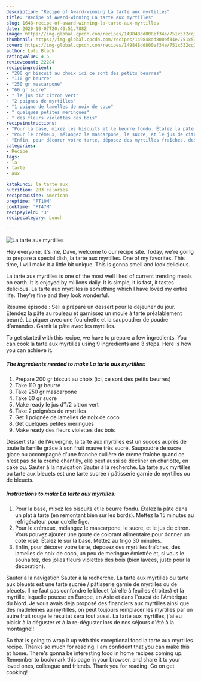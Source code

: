 ```yaml
---
description: "Recipe of Award-winning La tarte aux myrtilles"
title: "Recipe of Award-winning La tarte aux myrtilles"
slug: 1648-recipe-of-award-winning-la-tarte-aux-myrtilles
date: 2020-10-07T20:40:51.788Z
image: https://img-global.cpcdn.com/recipes/149848dd800ef34e/751x532cq70/la-tarte-aux-myrtilles-photo-principale-de-la-recette.jpg
thumbnail: https://img-global.cpcdn.com/recipes/149848dd800ef34e/751x532cq70/la-tarte-aux-myrtilles-photo-principale-de-la-recette.jpg
cover: https://img-global.cpcdn.com/recipes/149848dd800ef34e/751x532cq70/la-tarte-aux-myrtilles-photo-principale-de-la-recette.jpg
author: Lulu Black
ratingvalue: 4.5
reviewcount: 22284
recipeingredient:
- "200 gr biscuit au choix ici ce sont des petits beurres"
- "110 gr beurre"
- "250 gr mascarpone"
- "60 gr sucre"
- " le jus d12 citron vert"
- "2 poignes de myrtilles"
- "1 poigne de lamelles de noix de coco"
- " quelques petites meringues"
- " des fleurs violettes des bois"
recipeinstructions:
- "Pour la base, mixez les biscuits et le beurre fondu. Étalez la pâte dans un plat à tarte (en remontant bien sur les bords). Mettez la 15 minutes au réfrigérateur pour qu’elle fige. ⁣"
- "Pour le crémeux, mélangez le mascarpone, le sucre, et le jus de citron. Vous pouvez ajouter une goute de colorant alimentaire pour donner un coté rosé. Étalez le sur la base. Mettez au frigo 30 minutes."
- "Enfin, pour décorer votre tarte, déposez des myrtilles fraîches, des lamelles de noix de coco, un peu de meringue émiettée et, si vous le souhaitez, des jolies fleurs violettes des bois (bien lavées, juste pour la décoration)."
categories:
- Recipe
tags:
- la
- tarte
- aux

katakunci: la tarte aux 
nutrition: 203 calories
recipecuisine: American
preptime: "PT10M"
cooktime: "PT47M"
recipeyield: "3"
recipecategory: Lunch

---
```



![La tarte aux myrtilles](https://img-global.cpcdn.com/recipes/149848dd800ef34e/751x532cq70/la-tarte-aux-myrtilles-photo-principale-de-la-recette.jpg)

Hey everyone, it's me, Dave, welcome to our recipe site. Today, we're going to prepare a special dish, la tarte aux myrtilles. One of my favorites. This time, I will make it a little bit unique. This is gonna smell and look delicious.

La tarte aux myrtilles is one of the most well liked of current trending meals on earth. It is enjoyed by millions daily. It is simple, it is fast, it tastes delicious. La tarte aux myrtilles is something which I have loved my entire life. They're fine and they look wonderful.

Résumé épisode : Séli a préparé un dessert pour le déjeuner du jour. Etendez la pâte au rouleau et garnissez un moule à tarte préalablement beurré. La piquer avec une fourchette et la saupoudrer de poudre d&#39;amandes. Garnir la pâte avec les myrtilles.


To get started with this recipe, we have to prepare a few ingredients. You can cook la tarte aux myrtilles using 9 ingredients and 3 steps. Here is how you can achieve it.

<!--inarticleads1-->

##### The ingredients needed to make La tarte aux myrtilles:

1. Prepare 200 gr biscuit au choix (ici, ce sont des petits beurres)⁣
1. Take 110 gr beurre
1. Take 250 gr mascarpone
1. Take 60 gr sucre
1. Make ready  le jus d’1/2 citron vert
1. Take 2 poignées de myrtilles
1. Get 1 poignée de lamelles de noix de coco
1. Get  quelques petites meringues
1. Make ready  des fleurs violettes des bois


Dessert star de l&#39;Auvergne, la tarte aux myrtilles est un succès auprès de toute la famille grâce à son fruit mauve très sucré. Saupoudré de sucre glace ou accompagné d&#39;une franche cuillère de crème fraîche quand ce n&#39;est pas de la crème chantilly, elle peut aussi se décliner en charlotte, en cake ou. Sauter à la navigation Sauter à la recherche. La tarte aux myrtilles ou tarte aux bleuets est une tarte sucrée / pâtisserie garnie de myrtilles ou de bleuets. 

<!--inarticleads2-->

##### Instructions to make La tarte aux myrtilles:

1. Pour la base, mixez les biscuits et le beurre fondu. Étalez la pâte dans un plat à tarte (en remontant bien sur les bords). Mettez la 15 minutes au réfrigérateur pour qu’elle fige. ⁣
1. Pour le crémeux, mélangez le mascarpone, le sucre, et le jus de citron. Vous pouvez ajouter une goute de colorant alimentaire pour donner un coté rosé. Étalez le sur la base. Mettez au frigo 30 minutes.
1. Enfin, pour décorer votre tarte, déposez des myrtilles fraîches, des lamelles de noix de coco, un peu de meringue émiettée et, si vous le souhaitez, des jolies fleurs violettes des bois (bien lavées, juste pour la décoration).


Sauter à la navigation Sauter à la recherche. La tarte aux myrtilles ou tarte aux bleuets est une tarte sucrée / pâtisserie garnie de myrtilles ou de bleuets. Il ne faut pas confondre le bleuet (airelle à feuilles étroites) et la myrtille, laquelle pousse en Europe, en Asie et dans l&#39;ouest de l&#39;Amérique du Nord. Je vous avais deja proposé des financiers aux myrtilles ainsi que des madeleines au myrtilles, on peut toujours remplacer les myrtilles par un autre fruit rouge le résultat sera tout aussi. La tarte aux myrtilles, j&#39;ai eu plaisir à la déguster et à la re-déguster lors de nos séjours d&#39;été à la montagne!! 

So that is going to wrap it up with this exceptional food la tarte aux myrtilles recipe. Thanks so much for reading. I am confident that you can make this at home. There's gonna be interesting food in home recipes coming up. Remember to bookmark this page in your browser, and share it to your loved ones, colleague and friends. Thank you for reading. Go on get cooking!
